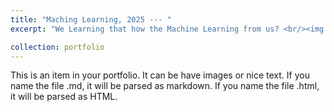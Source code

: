 ```yaml
---
title: "Maching Learning, 2025 --- "
excerpt: "We Learning that how the Machine Learning from us? <br/><img src='/images/AImethods.jpg'>"

collection: portfolio
---
```


This is an item in your portfolio. It can be have images or nice text. If you name the file .md, it will be parsed as markdown. If you name the file .html, it will be parsed as HTML. 
